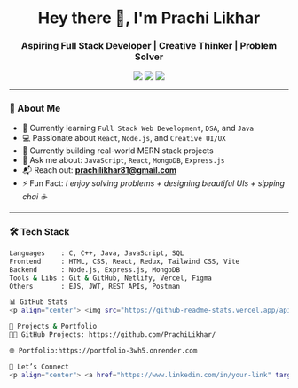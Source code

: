 <h1 align="center">Hey there 👋, I'm Prachi Likhar</h1>
<h3 align="center">Aspiring Full Stack Developer | Creative Thinker | Problem Solver</h3>

<p align="center">
  <a href="https://www.linkedin.com/in/prachi-likhar" target="_blank"><img src="https://img.shields.io/badge/LinkedIn-%230077B5.svg?style=for-the-badge&logo=linkedin&logoColor=white" /></a>
  <a href="prachilikhar81@gmail.com"><img src="https://img.shields.io/badge/Gmail-D14836?style=for-the-badge&logo=gmail&logoColor=white" /></a>
  <a href="https://portfolio-3wh5.onrender.com" target="_blank"><img src="https://img.shields.io/badge/Portfolio-000?style=for-the-badge&logo=vercel&logoColor=white" /></a>
</p>

---

### 💫 About Me

- 🌱 Currently learning `Full Stack Web Development`, `DSA`, and `Java`
- 💻 Passionate about `React`, `Node.js`, and `Creative UI/UX`
- 🔭 Currently building real-world MERN stack projects
- 💬 Ask me about: `JavaScript`, `React`, `MongoDB`, `Express.js`
- 📬 Reach out: **prachilikhar81@gmail.com**
- ⚡ Fun Fact: *I enjoy solving problems + designing beautiful UIs + sipping chai ☕*

---

### 🛠️ Tech Stack

```bash
Languages    : C, C++, Java, JavaScript, SQL
Frontend     : HTML, CSS, React, Redux, Tailwind CSS, Vite
Backend      : Node.js, Express.js, MongoDB
Tools & Libs : Git & GitHub, Netlify, Vercel, Figma
Others       : EJS, JWT, REST APIs, Postman

📊 GitHub Stats
<p align="center"> <img src="https://github-readme-stats.vercel.app/api?username=prachilikhar&show_icons=true&theme=tokyonight&hide_border=true" width="48%" /> <img src="https://github-readme-streak-stats.herokuapp.com/?user=prachilikhar&theme=tokyonight&hide_border=true" width="48%" /> </p> <p align="center"> <img src="https://github-readme-stats.vercel.app/api/top-langs/?username=prachilikhar&layout=compact&theme=tokyonight&hide_border=true" width="48%" /> </p>

🔗 Projects & Portfolio
👩‍💻 GitHub Projects: https://github.com/PrachiLikhar/  

🌐 Portfolio:https://portfolio-3wh5.onrender.com

🤝 Let’s Connect
<p align="center"> <a href="https://www.linkedin.com/in/your-link" target="_blank"> <img src="https://img.shields.io/badge/LinkedIn-blue?style=for-the-badge&logo=linkedin" /> </a> <a href="https://www.instagram.com/your-link" target="_blank"> <img src="https://img.shields.io/badge/Instagram-pink?style=for-the-badge&logo=instagram" /> </a> <a href="https://twitter.com/your-link" target="_blank"> <img src="https://img.shields.io/badge/Twitter-skyblue?style=for-the-badge&logo=twitter" /> </a> </p>

